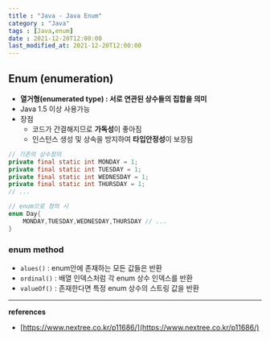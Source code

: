 ```yaml
---
title : "Java - Java Enum"
category : "Java"
tags : [Java,enum]
date : 2021-12-20T12:00:00
last_modified_at: 2021-12-20T12:00:00
---
```


## Enum (enumeration)

- **열거형(enumerated type) : 서로 연관된 상수들의 집합을 의미**
- Java 1.5 이상 사용가능
- 장점
    - 코드가 간결해지므로 **가독성**이 좋아짐
    - 인스턴스 생성 및 상속을 방지하여 **타입안정성**이 보장됨

```java
// 기존의 상수정의
private final static int MONDAY = 1;
private final static int TUESDAY = 1;
private final static int WEDNESDAY = 1;
private final static int THURSDAY = 1;
// ...

// enum으로 정의 시
enum Day{
	MONDAY,TUESDAY,WEDNESDAY,THURSDAY // ...
}
```

### enum method
- `alues()` : enum안에 존재하는 모든 값들은 반환
- `ordinal()` : 배열 인덱스처럼 각 enum 상수 인덱스를 반환
- `valueOf()` : 존재한다면 특정 enum 상수의 스트링 값을 반환

---

**references**

 - [https://www.nextree.co.kr/p11686/](https://www.nextree.co.kr/p11686/)
